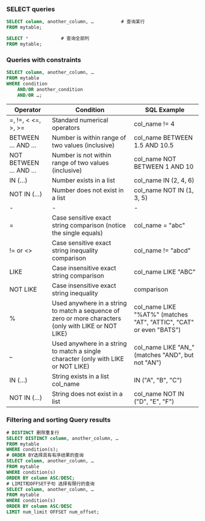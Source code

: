 ### SELECT queries 
``` sql
SELECT column, another_column, …          # 查询某行
FROM mytable;

SELECT *            # 查询全部列
FROM mytable;
```

### Queries with constraints
```sql
SELECT column, another_column, …
FROM mytable
WHERE condition
    AND/OR another_condition
    AND/OR …;
```

| Operator          |	Condition                                           |	SQL Example                  |
|-------------------|-------------------------------------------------------|--------------------------------|
|=, !=, < <=, >, >=	|Standard numerical operators                           |	col_name != 4                |
|BETWEEN … AND …    |	Number is within range of two values (inclusive)    |	col_name BETWEEN 1.5 AND 10.5|
|NOT BETWEEN … AND …|	Number is not within range of two values (inclusive)| 	col_name NOT BETWEEN 1 AND 10|
|IN (…)	            |Number exists in a list                                |	col_name IN (2, 4, 6)        |
|NOT IN (…)	        |Number does not exist in a list	                    |col_name NOT IN (1, 3, 5)       |
|-|-|-|
|=|	Case sensitive exact string comparison (notice the single equals)|	col_name = "abc"|
|!= or <>	|Case sensitive exact string inequality comparison|	col_name != "abcd"|
|LIKE|	Case insensitive exact string comparison	|col_name LIKE "ABC"|
|NOT LIKE|	Case insensitive exact string inequality |comparison|	col_name NOT LIKE "ABCD"|
|%	|Used anywhere in a string to match a sequence of zero or more characters (only with LIKE or NOT LIKE)|	col_name LIKE "%AT%" (matches "AT", "ATTIC", "CAT" or even "BATS")|
|_	|Used anywhere in a string to match a single character (only with LIKE or NOT LIKE)	|col_name LIKE "AN_" (matches "AND", but not "AN")|
|IN (…)|	String exists in a list	col_name| IN ("A", "B", "C")|
|NOT IN (…)	|String does not exist in a list	|col_name NOT IN ("D", "E", "F")|

### Filtering and sorting Query results
```sql
# DISTINCT 删除重复行
SELECT DISTINCT column, another_column, … 
FROM mytable
WHERE condition(s);
# ORDER BY选择具有有序结果的查询
SELECT column, another_column, …
FROM mytable
WHERE condition(s)
ORDER BY column ASC/DESC;
# LIMIT和OFFSET子句 选择有限行的查询
SELECT column, another_column, …
FROM mytable
WHERE condition(s)
ORDER BY column ASC/DESC
LIMIT num_limit OFFSET num_offset;
```
